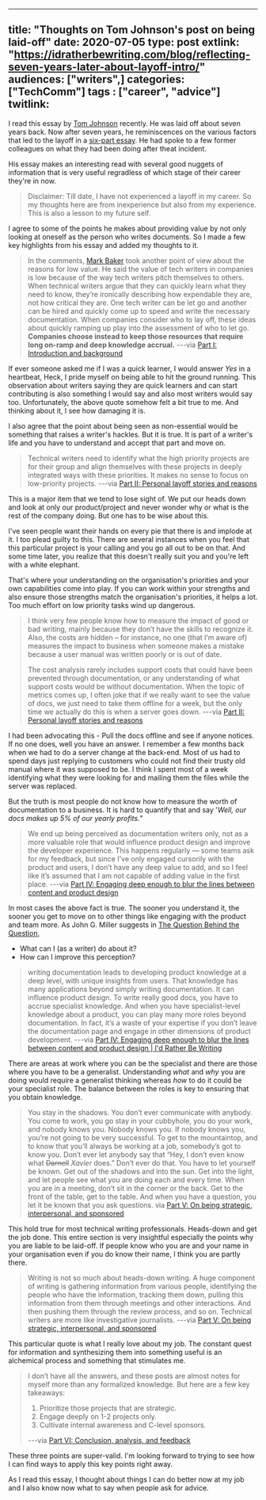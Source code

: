 
---
title: "Thoughts on Tom Johnson's post on being laid-off"
date: 2020-07-05
type: post
extlink: "https://idratherbewriting.com/blog/reflecting-seven-years-later-about-layoff-intro/"
audiences: ["writers",]
categories: ["TechComm"]
tags : ["career", "advice"]
twitlink: 
---


I read this essay by [Tom Johnson](https://idratherbewriting.com) recently. He was laid off about seven years back. Now after seven years, he reminiscences on the various factors that led to the layoff in a [six-part essay](https://idratherbewriting.com/blog/reflecting-seven-years-later-about-layoff-intro/). He had spoke to a few former colleagues on what they had been doing after theat incident. 


His essay makes an interesting read with several good nuggets of information that is very useful regradless of which stage of their career they're in now.


> Disclaimer: Till date, I have not experienced a layoff in my career. So my thoughts here are from inexperience but also from my experience. This is also a lesson to my future self. 

I agree to some of the points he makes about providing value by not only looking at oneself as the person who writes documents. So I made a few key highlights from his essay and added my thoughts to it.


> In the comments, [Mark Baker](https://everypageispageone.com/) took another point of view about the reasons for low value. He said the value of tech writers in companies is low because of the way tech writers pitch themselves to others. When technical writers argue that they can quickly learn what they need to know, they’re ironically describing how expendable they are, not how critical they are. One tech writer can be let go and another can be hired and quickly come up to speed and write the necessary documentation. When companies consider who to lay off, these ideas about quickly ramping up play into the assessment of who to let go. **Companies choose instead to keep those resources that require long on-ramp and deep knowledge accrual.**
---via [Part I: Introduction and background](https://idratherbewriting.com/blog/reflecting-seven-years-later-about-layoff-intro/#mixed-perspectives)

If ever someone asked me if I was a quick learner, I would answer *Yes* in a heartbeat, Heck, I pride myself on being able to hit the ground running. This observation about writers saying they are quick learners and can start contributing is also something I would say and also most writers would say too. Unfortunately, the above quote somehow felt a bit true to me. And thinking about it, I see how damaging it is. 

I also agree that the point about being seen as non-essential would be something that raises a writer's hackles. But it is true. It is part of a writer's life and you have to understand and accept that part and move on. 


> Technical writers need to identify what the high priority projects are for their group and align themselves with these projects in deeply integrated ways with these priorities. It makes no sense to focus on low-priority projects.
---via [Part II: Personal layoff stories and reasons](https://idratherbewriting.com/blog/reflecting-seven-years-later-about-layoff-collegue-stories/)

This is a major item that we tend to lose sight of. We put our heads down and look at only our product/project and never wonder why or what is the rest of the company doing. But one has to be wise about this. 

I've seen people want their hands on every pie that there is and implode at it. I too plead guilty to this. There are several instances when you feel that this particular project is your calling and you go all out to be on that. And some time later, you realize that this doesn't really suit you and you're left with a white elephant. 

That's where your understanding on the organisation's priorities and your own capabilities come into play. If you can work within your strengths and also ensure those strengths match the organisation's priorities, it helps a lot. Too much effort on low priority tasks wind up dangerous. 

> I think very few people know how to measure the impact of good or bad writing, mainly because they don’t have the skills to recognize it. Also, the costs are hidden – for instance, no one (that I’m aware of) measures the impact to business when someone makes a mistake because a user manual was written poorly or is out of date.
> 
>The cost analysis rarely includes support costs that could have been prevented through documentation, or any understanding of what support costs would be without documentation. When the topic of metrics comes up, I often joke that if we really want to see the value of docs, we just need to take them offline for a week, but the only time we actually do this is when a server goes down.
 ---via [Part II: Personal layoff stories and reasons](https://idratherbewriting.com/blog/reflecting-seven-years-later-about-layoff-collegue-stories/)

I had been advocating this - Pull the docs offline and see if anyone notices. If no one does, well you have an answer. I remember a few months back when we had to do a server change at the back-end. Most of us had to spend days just replying to customers who could not find their trusty old manual where it was supposed to be. I think I spent most of a week identifying what they were looking for and mailing them the files while the server was replaced.

But the truth is most people do not know how to measure the worth of documentation to a business. It is hard to quantify that and say '*Well, our docs makes up 5% of our yearly profits.*"


> We end up being perceived as documentation writers only, not as a more valuable role that would influence product design and improve the developer experience. This happens regularly — some teams ask for my feedback, but since I’ve only engaged cursorily with the product and users, I don’t have any deep value to add, and so I feel like it’s assumed that I am not capable of adding value in the first place.
---via [Part IV: Engaging deep enough to blur the lines between content and product design](https://idratherbewriting.com/blog/reflecting-seven-years-later-about-layoff-colman-designer-hybrid/)

In most cases the above fact is true. The sooner you understand it, the sooner you get to move on to other things like engaging with the product and team more. As John G. Miller suggests in [The Question Behind the Question](https://amzn.to/31HZxdk), 
* What can I (as a writer) do about it? 
* How can I improve this perception?


> writing documentation leads to developing product knowledge at a deep level, with unique insights from users. That knowledge has many applications beyond simply writing documentation. It can influence product design. To write really good docs, you have to accrue specialist knowledge. And when you have specialist-level knowledge about a product, you can play many more roles beyond documentation. In fact, it’s a waste of your expertise if you don’t leave the documentation page and engage in other dimensions of product development.
---via [Part IV: Engaging deep enough to blur the lines between content and product design | I'd Rather Be Writing](https://idratherbewriting.com/blog/reflecting-seven-years-later-about-layoff-colman-designer-hybrid/)

There are areas at work where you can be the specialist and there are those where you have to be a generalist. Understanding *what* and *why* you are doing would require a generalist thinking whereas *how* to do it could be your specialist role. The balance between the roles is key to ensuring that you obtain knowledge.


> You stay in the shadows. You don’t ever communicate with anybody. You come to work, you go stay in your cubbyhole, you do your work, and nobody knows you. Nobody knows you. If nobody knows you, you’re not going to be very successful. To get to the mountaintop, and to know that you’ll always be working at a job, somebody’s got to know you. Don’t ever let anybody say that “Hey, I don’t even know what ~~Darnell~~   *Xavier*  does.” Don’t ever do that. You have to let yourself be known. Get out of the shadows and into the sun. Get into the light, and let people see what you are doing each and every time. When you are in a meeting, don’t sit in the corner or the back. Get to the front of the table, get to the table. And when you have a question, you let it be known that you ask questions.
via [Part V: On being strategic, interpersonal, and sponsored](https://idratherbewriting.com/blog/reflecting-seven-years-later-about-layoff-clarke-being-strategic/)

This hold true for most technical writing professionals. Heads-down and get the job done. This entire section is very insightful especially the points why you are liable to be laid-off. If people know who you are and your name in your organisation even if you do know their name, I think you are partly there. 

>Writing is not so much about heads-down writing. A huge component of writing is gathering information from various people, identifying the people who have the information, tracking them down, pulling this information from them through meetings and other interactions. And then pushing them through the review process, and so on. Technical writers are more like investigative journalists.
---via [Part V: On being strategic, interpersonal, and sponsored](https://idratherbewriting.com/blog/reflecting-seven-years-later-about-layoff-clarke-being-strategic/)

This particular quote is what I really love about my job. The constant quest for information and synthesizing them into something useful is an alchemical process and something that stimulates me.  


> I don’t have all the answers, and these posts are almost notes for myself more than any formalized knowledge. But here are a few key takeaways:
> 1. Prioritize those projects that are strategic.
> 2. Engage deeply on 1-2 projects only.
> 3. Cultivate internal awareness and C-level sponsors.
>
>---via [Part VI: Conclusion, analysis, and feedback](https://idratherbewriting.com/blog/reflecting-seven-years-later-about-layoff-conclusion-analysis-feedback/)

These three points are super-valid. I'm looking forward to trying to see how I can find ways to apply this key points right away. 

As I read this essay, I thought about things I can do better now at my job and I also know now what to say when people ask for advice.
